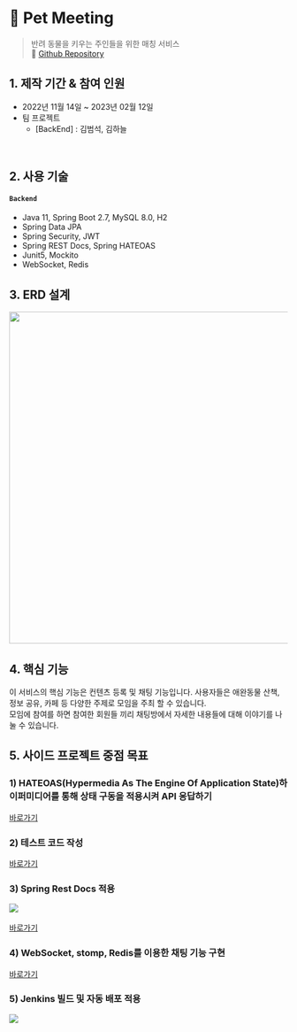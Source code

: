 # :pushpin: Pet Meeting  
> 반려 동물을 키우는 주인들을 위한 매칭 서비스   
> 🔗 [Github Repository](https://github.com/project-pet-meeting/repo-be-edit)   

## 1. 제작 기간 & 참여 인원
- 2022년 11월 14일 ~ 2023년 02월 12일
- 팀 프로젝트
  - [BackEnd]  : 김범석, 김하늘

</br>

## 2. 사용 기술
#### `Backend`
  - Java 11, Spring Boot 2.7, MySQL 8.0, H2
  - Spring Data JPA
  - Spring Security, JWT
  - Spring REST Docs, Spring HATEOAS
  - Junit5, Mockito
  - WebSocket, Redis

## 3. ERD 설계 

<img src="https://user-images.githubusercontent.com/110077343/224485295-b24ffd7b-bd62-484a-8b3b-007cd49b30bb.png" width="1500" height="600">

<br/> 

## 4. 핵심 기능 

이 서비스의 핵심 기능은 컨텐츠 등록 및 채팅 기능입니다.
사용자들은 애완동물 산책, 정보 공유, 카페 등 다양한 주제로 모임을 주최 할 수 있습니다.  
모임에 참여를 하면 참여한 회원들 끼리 채팅방에서 자세한 내용들에 대해 이야기를 나눌 수 있습니다. 

## 5. 사이드 프로젝트 중점 목표   

###  1) HATEOAS(Hypermedia As The Engine Of Application State)하이퍼미디어를 통해 상태 구동을 적용시켜 API 응답하기         
[바로가기](https://github.com/project-pet-meeting/repo-be-edit/blob/051741d16830e54d6ee98fbdf231b2b9c4414a53/src/main/java/sideproject/petmeeting/post/controller/PostController.java#L38-L54)  
###  2) 테스트 코드 작성         
[바로가기](https://github.com/project-pet-meeting/repo-be-edit/tree/main/src/test/java/sideproject/petmeeting)   
###  3) Spring Rest Docs 적용         
<img src="https://user-images.githubusercontent.com/110077343/224490064-df0eaebe-cae5-4905-9b77-f9e5c8fcc02f.png"></img><br/>    
[바로가기](https://github.com/project-pet-meeting/repo-be-edit/blob/main/src/docs/asciidoc/index.adoc)  
###  4) WebSocket, stomp, Redis를 이용한 채팅 기능 구현         
[바로가기](https://github.com/project-pet-meeting/repo-be-edit/issues/26)
###  5) Jenkins 빌드 및 자동 배포 적용         
<img src="https://user-images.githubusercontent.com/110077343/224490847-baa46a09-6bfd-4b55-bdeb-fc651acc7df9.png"></img><br/>   
